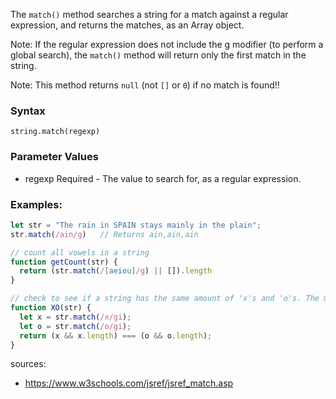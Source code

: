 The `match()` method searches a string for a match against a regular expression, and returns the matches, as an Array object.

Note: If the regular expression does not include the g modifier (to perform a global search), the `match()` method will return only the first match in the string.

Note: This method returns `null` (not `[]` or `0`) if no match is found!!

### Syntax
`string.match(regexp)`

### Parameter Values

- regexp	Required - The value to search for, as a regular expression.



### Examples:

```js
let str = "The rain in SPAIN stays mainly in the plain";
str.match(/ain/g)   // Returns ain,ain,ain

// count all vowels in a string
function getCount(str) {
  return (str.match(/[aeiou]/g) || []).length
}
``` 
```js
// check to see if a string has the same amount of 'x's and 'o's. The method must return a boolean and be case insensitive. The string can contain any char.
function XO(str) {
  let x = str.match(/x/gi);
  let o = str.match(/o/gi);
  return (x && x.length) === (o && o.length);
}
```


sources:
- https://www.w3schools.com/jsref/jsref_match.asp 